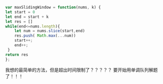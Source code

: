 ```javaScript
var maxSlidingWindow = function(nums, k) {
let start = 0
let end = start + k 
let res = []
while(end<=nums.length){
    let num = nums.slice(start,end)
    res.push( Math.max(...num))
    start++;
    end++;
 }
return res
};
```
我想的最简单的方法，但是超出时间限制了？？？？？
要开始用单调队列解题了！！！

